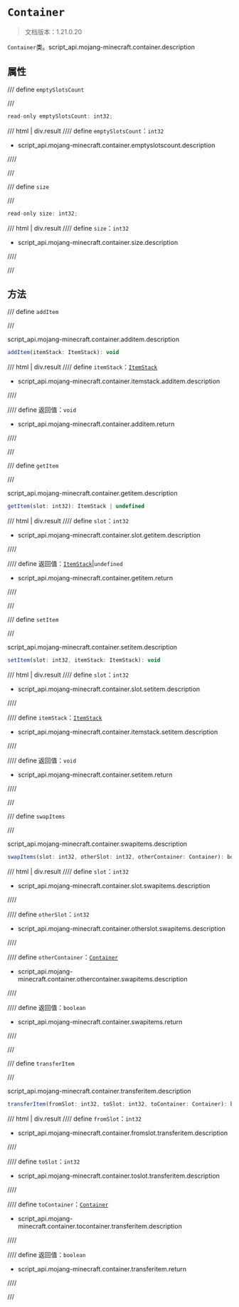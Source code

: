 # `Container`

> 文档版本：1.21.0.20

`Container`类。script_api.mojang-minecraft.container.description

## 属性

/// define
`emptySlotsCount`


///

```js
read-only emptySlotsCount: int32;
```

/// html | div.result
//// define
`emptySlotsCount`：`int32`

- script_api.mojang-minecraft.container.emptyslotscount.description


////

///


/// define
`size`


///

```js
read-only size: int32;
```

/// html | div.result
//// define
`size`：`int32`

- script_api.mojang-minecraft.container.size.description


////

///


## 方法

/// define
`addItem`


///

script_api.mojang-minecraft.container.additem.description

```js
addItem(itemStack: ItemStack): void
```

/// html | div.result
//// define
`itemStack`：[`ItemStack`](./itemstack.md)

- script_api.mojang-minecraft.container.itemstack.additem.description


////

//// define
返回值：`void`

- script_api.mojang-minecraft.container.additem.return


////

///


/// define
`getItem`


///

script_api.mojang-minecraft.container.getitem.description

```js
getItem(slot: int32): ItemStack | undefined
```

/// html | div.result
//// define
`slot`：`int32`

- script_api.mojang-minecraft.container.slot.getitem.description


////

//// define
返回值：[`ItemStack`](./itemstack.md)|`undefined`

- script_api.mojang-minecraft.container.getitem.return


////

///


/// define
`setItem`


///

script_api.mojang-minecraft.container.setitem.description

```js
setItem(slot: int32, itemStack: ItemStack): void
```

/// html | div.result
//// define
`slot`：`int32`

- script_api.mojang-minecraft.container.slot.setitem.description


////

//// define
`itemStack`：[`ItemStack`](./itemstack.md)

- script_api.mojang-minecraft.container.itemstack.setitem.description


////

//// define
返回值：`void`

- script_api.mojang-minecraft.container.setitem.return


////

///


/// define
`swapItems`


///

script_api.mojang-minecraft.container.swapitems.description

```js
swapItems(slot: int32, otherSlot: int32, otherContainer: Container): boolean
```

/// html | div.result
//// define
`slot`：`int32`

- script_api.mojang-minecraft.container.slot.swapitems.description


////

//// define
`otherSlot`：`int32`

- script_api.mojang-minecraft.container.otherslot.swapitems.description


////

//// define
`otherContainer`：[`Container`](./container.md)

- script_api.mojang-minecraft.container.othercontainer.swapitems.description


////

//// define
返回值：`boolean`

- script_api.mojang-minecraft.container.swapitems.return


////

///


/// define
`transferItem`


///

script_api.mojang-minecraft.container.transferitem.description

```js
transferItem(fromSlot: int32, toSlot: int32, toContainer: Container): boolean
```

/// html | div.result
//// define
`fromSlot`：`int32`

- script_api.mojang-minecraft.container.fromslot.transferitem.description


////

//// define
`toSlot`：`int32`

- script_api.mojang-minecraft.container.toslot.transferitem.description


////

//// define
`toContainer`：[`Container`](./container.md)

- script_api.mojang-minecraft.container.tocontainer.transferitem.description


////

//// define
返回值：`boolean`

- script_api.mojang-minecraft.container.transferitem.return


////

///

